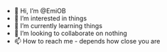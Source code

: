 - 👋 Hi, I’m @EmiOB
- 👀 I’m interested in things
- 🌱 I’m currently learning things
- 💞️ I’m looking to collaborate on nothing
- 📫 How to reach me - depends how close you are

<!---
EmiOB/EmiOB is a ✨ special ✨ repository because its `README.md` (this file) appears on your GitHub profile.
You can click the Preview link to take a look at your changes.
--->
